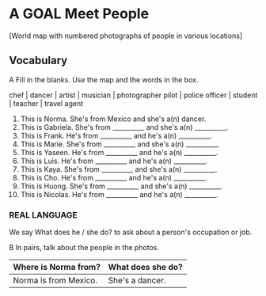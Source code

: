 # A GOAL Meet People

[World map with numbered photographs of people in various locations]

## Vocabulary

A Fill in the blanks. Use the map and the words in the box.

chef | dancer | artist | musician | photographer
pilot | police officer | student | teacher | travel agent

1. This is Norma. She's from Mexico and she's a(n) dancer.
2. This is Gabriela. She's from __________ and she's a(n) __________.
3. This is Frank. He's from __________ and he's a(n) __________.
4. This is Marie. She's from __________ and she's a(n) __________.
5. This is Yaseen. He's from __________ and he's a(n) __________.
6. This is Luis. He's from __________ and he's a(n) __________.
7. This is Kaya. She's from __________ and she's a(n) __________.
8. This is Cho. He's from __________ and he's a(n) __________.
9. This is Huong. She's from __________ and she's a(n) __________.
10. This is Nicolas. He's from __________ and he's a(n) __________.

### REAL LANGUAGE
We say What does he / she do? to ask about a person's occupation or job.

B In pairs, talk about the people in the photos.

Where is Norma from? | What does she do?
:--- | :---
Norma is from Mexico. | She's a dancer.